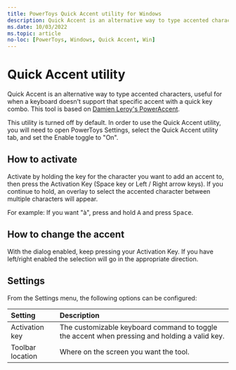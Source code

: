 ```yaml
---
title: PowerToys Quick Accent utility for Windows
description: Quick Accent is an alternative way to type accented characters, useful for when a keyboard doesn't support that specific accent with a quick key combo.
ms.date: 10/03/2022
ms.topic: article
no-loc: [PowerToys, Windows, Quick Accent, Win]
---
```


# Quick Accent utility

Quick Accent is an alternative way to type accented characters, useful for when a keyboard doesn't support that specific accent with a quick key combo. This tool is based on [Damien Leroy's PowerAccent](https://github.com/damienleroy/PowerAccent).

This utility is turned off by default. In order to use the Quick Accent utility, you will need to open PowerToys Settings, select the Quick Accent utility tab, and set the Enable toggle to "On".

## How to activate

Activate by holding the key for the character you want to add an accent to, then press the Activation Key (Space key or Left / Right arrow keys). If you continue to hold, an overlay to select the accented character between multiple characters will appear.

For example: If you want "à", press and hold <kbd>A</kbd> and press <kbd>Space</kbd>.

## How to change the accent

With the dialog enabled, keep pressing your Activation Key. If you have left/right enabled the selection will go in the appropriate direction.

## Settings

From the Settings menu, the following options can be configured:

| Setting | Description |
| :--- | :--- |
| Activation key | The customizable keyboard command to toggle the accent when pressing and holding a valid key. |
| Toolbar location | Where on the screen you want the tool. |
